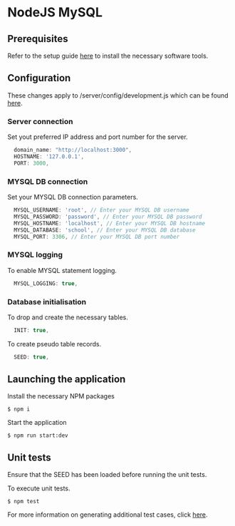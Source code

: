 # NodeJS MySQL

## Prerequisites
Refer to the setup guide [here](./instructions/SETUP.md) to install the necessary software tools.

## Configuration
These changes apply to /server/config/development.js which can be found [here](./server/config/development.js).

### Server connection
Set yout preferred IP address and port number for the server.
```javascript
  domain_name: "http://localhost:3000",
  HOSTNAME: '127.0.0.1',
  PORT: 3000,
```

### MYSQL DB connection
Set your MYSQL DB connection parameters.
```javascript
  MYSQL_USERNAME: 'root', // Enter your MYSQL DB username
  MYSQL_PASSWORD: 'password', // Enter your MYSQL DB password
  MYSQL_HOSTNAME: 'localhost', // Enter your MYSQL DB hostname
  MYSQL_DATABASE: 'school', // Enter your MYSQL DB database
  MYSQL_PORT: 3306, // Enter your MYSQL DB port number
```
### MYSQL logging
To enable MYSQL statement logging.
```javascript
  MYSQL_LOGGING: true,
```

### Database initialisation
To drop and create the necessary tables.
```javascript
  INIT: true,
```
To create pseudo table records.
```javascript
  SEED: true,
```

## Launching the application
Install the necessary NPM packages
```
$ npm i
```

Start the application
```
$ npm run start:dev
```

## Unit tests
Ensure that the SEED has been loaded before running the unit tests.

To execute unit tests.
```
$ npm test
```

For more information on generating additional test cases, click [here](./instructions/UNIT_TEST.md).